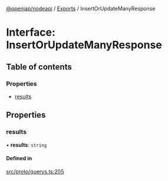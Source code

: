 [@openiap/nodeapi](../README.md) / [Exports](../modules.md) / InsertOrUpdateManyResponse

# Interface: InsertOrUpdateManyResponse

## Table of contents

### Properties

- [results](InsertOrUpdateManyResponse.md#results)

## Properties

### results

• **results**: `string`

#### Defined in

[src/proto/querys.ts:205](https://github.com/openiap/nodeapi/blob/a159861/src/proto/querys.ts#L205)
